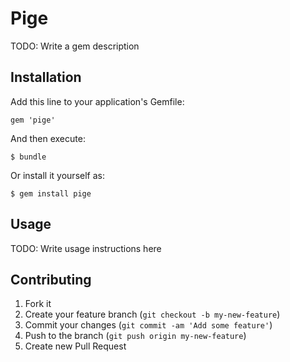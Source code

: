 # Pige

TODO: Write a gem description

## Installation

Add this line to your application's Gemfile:

    gem 'pige'

And then execute:

    $ bundle

Or install it yourself as:

    $ gem install pige

## Usage

TODO: Write usage instructions here

## Contributing

1. Fork it
2. Create your feature branch (`git checkout -b my-new-feature`)
3. Commit your changes (`git commit -am 'Add some feature'`)
4. Push to the branch (`git push origin my-new-feature`)
5. Create new Pull Request
